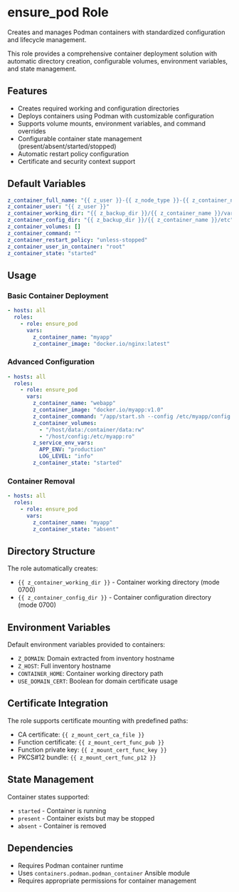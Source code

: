 # ensure_pod Role

Creates and manages Podman containers with standardized configuration and lifecycle management.

This role provides a comprehensive container deployment solution with automatic directory creation, configurable volumes, environment variables, and state management.

## Features

- Creates required working and configuration directories
- Deploys containers using Podman with customizable configuration
- Supports volume mounts, environment variables, and command overrides
- Configurable container state management (present/absent/started/stopped)
- Automatic restart policy configuration
- Certificate and security context support

## Default Variables

```yaml
z_container_full_name: "{{ z_user }}-{{ z_node_type }}-{{ z_container_name }}-{{ z_suffix }}"
z_container_user: "{{ z_user }}"
z_container_working_dir: "{{ z_backup_dir }}/{{ z_container_name }}/var"
z_container_config_dir: "{{ z_backup_dir }}/{{ z_container_name }}/etc"
z_container_volumes: []
z_container_command: ""
z_container_restart_policy: "unless-stopped"
z_container_user_in_container: "root"
z_container_state: "started"
```

## Usage

### Basic Container Deployment
```yaml
- hosts: all
  roles:
    - role: ensure_pod
      vars:
        z_container_name: "myapp"
        z_container_image: "docker.io/nginx:latest"
```

### Advanced Configuration
```yaml
- hosts: all
  roles:
    - role: ensure_pod
      vars:
        z_container_name: "webapp"
        z_container_image: "docker.io/myapp:v1.0"
        z_container_command: "/app/start.sh --config /etc/myapp/config.yml"
        z_container_volumes:
          - "/host/data:/container/data:rw"
          - "/host/config:/etc/myapp:ro"
        z_service_env_vars:
          APP_ENV: "production"
          LOG_LEVEL: "info"
        z_container_state: "started"
```

### Container Removal
```yaml
- hosts: all
  roles:
    - role: ensure_pod
      vars:
        z_container_name: "myapp"
        z_container_state: "absent"
```

## Directory Structure

The role automatically creates:
- `{{ z_container_working_dir }}` - Container working directory (mode 0700)
- `{{ z_container_config_dir }}` - Container configuration directory (mode 0700)

## Environment Variables

Default environment variables provided to containers:
- `Z_DOMAIN`: Domain extracted from inventory hostname
- `Z_HOST`: Full inventory hostname
- `CONTAINER_HOME`: Container working directory path
- `USE_DOMAIN_CERT`: Boolean for domain certificate usage

## Certificate Integration

The role supports certificate mounting with predefined paths:
- CA certificate: `{{ z_mount_cert_ca_file }}`
- Function certificate: `{{ z_mount_cert_func_pub }}`
- Function private key: `{{ z_mount_cert_func_key }}`
- PKCS#12 bundle: `{{ z_mount_cert_func_p12 }}`

## State Management

Container states supported:
- `started` - Container is running
- `present` - Container exists but may be stopped
- `absent` - Container is removed

## Dependencies

- Requires Podman container runtime
- Uses `containers.podman.podman_container` Ansible module
- Requires appropriate permissions for container management